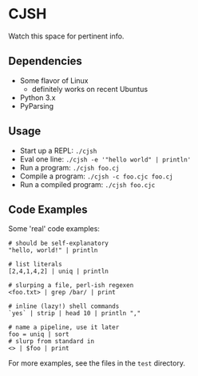 
# CJSH #

Watch this space for pertinent info.

## Dependencies ##
 * Some flavor of Linux
   * definitely works on recent Ubuntus
 * Python 3.x
 * PyParsing

## Usage ##
 * Start up a REPL: `./cjsh`
 * Eval one line: `./cjsh -e '"hello world" | println'`
 * Run a program: `./cjsh foo.cj`
 * Compile a program: `./cjsh -c foo.cjc foo.cj`
 * Run a compiled program: `./cjsh foo.cjc`

## Code Examples ##
Some 'real' code examples:

    # should be self-explanatory
    "hello, world!" | println

    # list literals
    [2,4,1,4,2] | uniq | println

    # slurping a file, perl-ish regexen
    <foo.txt> | grep /bar/ | print

    # inline (lazy!) shell commands
    `yes` | strip | head 10 | println ","

    # name a pipeline, use it later
    foo = uniq | sort
	# slurp from standard in
    <> | $foo | print

For more examples, see the files in the `test` directory.
